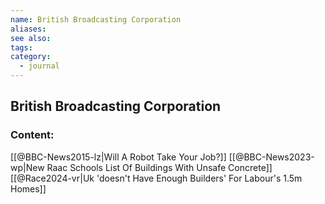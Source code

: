 ```yaml
---
name: British Broadcasting Corporation
aliases:
see also:
tags:
category:
  - journal
---
```


## British Broadcasting Corporation

### Content:
[[@BBC-News2015-lz|Will A Robot Take Your Job?]]
[[@BBC-News2023-wp|New Raac Schools List Of Buildings With Unsafe Concrete]]
[[@Race2024-vr|Uk 'doesn't Have Enough Builders' For Labour's 1.5m Homes]]